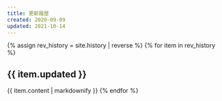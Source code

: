 ```yaml
---
title: 更新履歴
created: 2020-09-09
updated: 2021-10-14
---
```

{% assign rev_history = site.history | reverse %}
{% for item in rev_history %}
## <a name="{{ item.updated }}">{{ item.updated }}</a>
{{ item.content | markdownify }}
{% endfor %}
